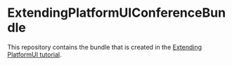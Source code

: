 # ExtendingPlatformUIConferenceBundle

This repository contains the bundle that is created in the [Extending PlatformUI tutorial](https://doc.ezplatform.com/en/1.13/tutorials/extending_platformui/extending_platformui_with_new_navigation/).
